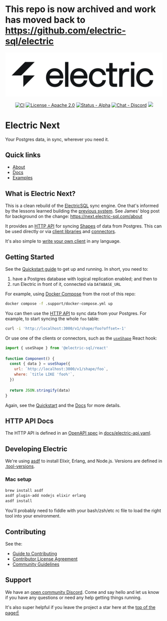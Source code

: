 # This repo is now archived and work has moved back to https://github.com/electric-sql/electric

<p align="center">
  <a href="https://next.electric-sql.com" target="_blank">
    <picture>
      <source media="(prefers-color-scheme: dark)"
          srcset="https://raw.githubusercontent.com/electric-sql/meta/main/identity/ElectricSQL-logo-next.svg"
      />
      <source media="(prefers-color-scheme: light)"
          srcset="https://raw.githubusercontent.com/electric-sql/meta/main/identity/ElectricSQL-logo-black.svg"
      />
      <img alt="ElectricSQL logo"
          src="https://raw.githubusercontent.com/electric-sql/meta/main/identity/ElectricSQL-logo-black.svg"
      />
    </picture>
  </a>
</p>

<p align="center">
  <a href="https://github.com/electric-sql/electric-next/actions"><img src="https://github.com/electric-sql/electric-next/workflows/CI/badge.svg" alt="CI"></a>
  <a href="https://github.com/electric-sql/electric-next/blob/main/LICENSE"><img src="https://img.shields.io/badge/license-Apache_2.0-green" alt="License - Apache 2.0"></a>
  <a href="https://github.com/electric-sql/electric-n
  ext/milestones"><img src="https://img.shields.io/badge/status-alpha-orange" alt="Status - Alpha"></a>
  <a href="https://discord.electric-sql.com"><img src="https://img.shields.io/discord/933657521581858818?color=5969EA&label=discord" alt="Chat - Discord"></a>
  <a href="https://x.com/ElectricSQL" target="_blank"><img src="https://img.shields.io/twitter/follow/ElectricSQL.svg?style=social&label=Follow @ElectricSQL"></a>
</p>

# Electric Next

Your Postgres data, in sync, wherever you need it.

## Quick links

- [About](https://next.electric-sql.com/about)
- [Docs](https://next.electric-sql.com)
- [Examples](./examples)

## What is Electric Next?

This is a clean rebuild of the [ElectricSQL](https://electric-sql.com) sync engine. One that's informed by the lessons learned building the [previous system](https://github.com/electric-sql/electric). See
James' blog post for background on the change: https://next.electric-sql.com/about

It provides an [HTTP API](https://next.electric-sql.com/api/http) for syncing [Shapes](https://next.electric-sql.com/guides/shapes) of data from Postgres. This can be used directly or via [client libraries](https://next.electric-sql.com/api/clients/typescript) and [connectors](https://next.electric-sql.com/api/connectors/react).

It's also simple to [write your own client](https://next.electric-sql.com/guides/write-your-own-client) in any language.

## Getting Started

See the [Quickstart guide](https://next.electric-sql.com/guides/quickstart) to get up and running. In short, you need to:

1. have a Postgres database with logical replication enabled; and then to
2. run Electric in front of it, connected via `DATABASE_URL`

For example, using [Docker Compose](https://docs.docker.com/compose/) from the root of this repo:

```sh
docker compose -f .support/docker-compose.yml up
```

You can then use the [HTTP API](https://next.electric-sql/api/http) to sync data from your Postgres. For example, to start syncing the whole `foo` table:

```sh
curl -i 'http://localhost:3000/v1/shape/foo?offset=-1'
```

Or use one of the clients or connectors, such as the [`useShape`](https://next.electric-sql/api/connectors/react) React hook:

```jsx
import { useShape } from '@electric-sql/react'

function Component() {
  const { data } = useShape({
    url: `http://localhost:3000/v1/shape/foo`,
    where: `title LIKE 'foo%'`,
  })

  return JSON.stringify(data)
}
```

Again, see the [Quickstart](https://next.electric-sql.com/guides/quickstart) and the [Docs](https://next.electric-sql.com) for more details.

## HTTP API Docs

The HTTP API is defined in an [OpenAPI spec](https://swagger.io/specification/) in [docs/electric-api.yaml](./docs/electric-api.yaml).

## Developing Electric

We're using [asdf](https://asdf-vm.com/) to install Elixir, Erlang, and Node.js. Versions are defined in [.tool-versions](.tool-versions).

### Mac setup

```sh
brew install asdf
asdf plugin-add nodejs elixir erlang
asdf install
```

You'll probably need to fiddle with your bash/zsh/etc rc file to load the right tool into your environment.

## Contributing

See the:

- [Guide to Contributing](https://github.com/electric-sql/electric/blob/main/CONTRIBUTING.md)
- [Contributor License Agreement](https://github.com/electric-sql/electric/blob/main/CLA.md)
- [Community Guidelines](https://github.com/electric-sql/electric/blob/main/CODE_OF_CONDUCT.md)

## Support

We have an [open community Discord](https://discord.electric-sql.com). Come and say hello and let us know if you have any questions or need any help getting things running.

It's also super helpful if you leave the project a star here at the [top of the page☝️](#start-of-content)
